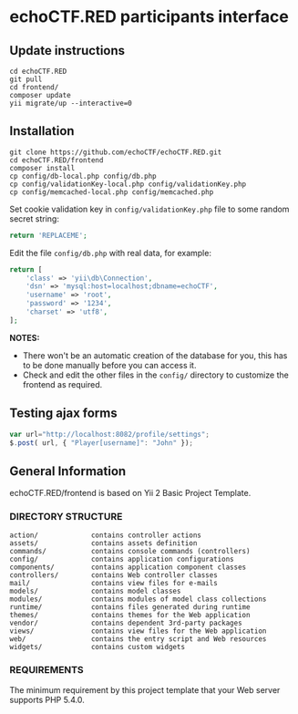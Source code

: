 # echoCTF.RED participants interface

## Update instructions
```
cd echoCTF.RED
git pull
cd frontend/
composer update
yii migrate/up --interactive=0
```
## Installation
```
git clone https://github.com/echoCTF/echoCTF.RED.git
cd echoCTF.RED/frontend
composer install
cp config/db-local.php config/db.php
cp config/validationKey-local.php config/validationKey.php
cp config/memcached-local.php config/memcached.php
```

Set cookie validation key in `config/validationKey.php` file to some random secret string:

```php
return 'REPLACEME';
```

Edit the file `config/db.php` with real data, for example:

```php
return [
    'class' => 'yii\db\Connection',
    'dsn' => 'mysql:host=localhost;dbname=echoCTF',
    'username' => 'root',
    'password' => '1234',
    'charset' => 'utf8',
];
```

**NOTES:**
- There won't be an automatic creation of the database for you, this has to be done manually before you can access it.
- Check and edit the other files in the `config/` directory to customize the frontend as required.

## Testing ajax forms
```js
var url="http://localhost:8082/profile/settings";
$.post( url, { "Player[username]": "John" });

```
## General Information

echoCTF.RED/frontend is based on Yii 2 Basic Project Template.

### DIRECTORY STRUCTURE

    action/             contains controller actions
    assets/             contains assets definition
    commands/           contains console commands (controllers)
    config/             contains application configurations
    components/         contains application component classes
    controllers/        contains Web controller classes
    mail/               contains view files for e-mails
    models/             contains model classes
    modules/            contains modules of model class collections
    runtime/            contains files generated during runtime
    themes/             contains themes for the Web application
    vendor/             contains dependent 3rd-party packages
    views/              contains view files for the Web application
    web/                contains the entry script and Web resources
    widgets/            contains custom widgets



### REQUIREMENTS
The minimum requirement by this project template that your Web server supports PHP 5.4.0.
